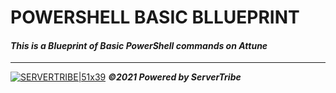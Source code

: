 # POWERSHELL BASIC BLLUEPRINT
#### *This is a Blueprint of Basic PowerShell commands on Attune*
---
[![SERVERTRIBE|51x39](https://www.servertribe.com/wp-content/themes/mars/assets/images/attune_logo.svg)](https://www.servertribe.com/)
***&copy;2021 Powered by ServerTribe***

<!-- https://www.markdownguide.org/extended-syntax/#heading-ids -->

<!-- https://markdown-editor.github.io/ -->

<!-- https://www.markdownguide.org/basic-syntax/#emphasis -->

<!-- 
```ps1
Get-ComputerInfo
Write-Host "SecondArray has a values of" $SecondArray[0]"," $SecondArray[1] "and Data Type of" ((($SecondArray).GetType() | Select-Object BaseType).BaseType).Name `n
``` -->